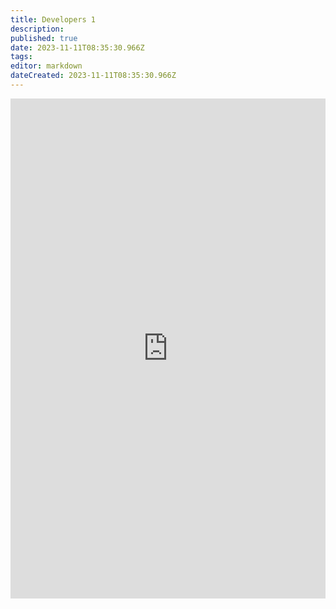 ```yaml
---
title: Developers 1
description: 
published: true
date: 2023-11-11T08:35:30.966Z
tags: 
editor: markdown
dateCreated: 2023-11-11T08:35:30.966Z
---
```






<iframe src="https://sofia.walnutphp.com/events" title="Промени" width="100%" height="800px" frameBorder="0">
</iframe>